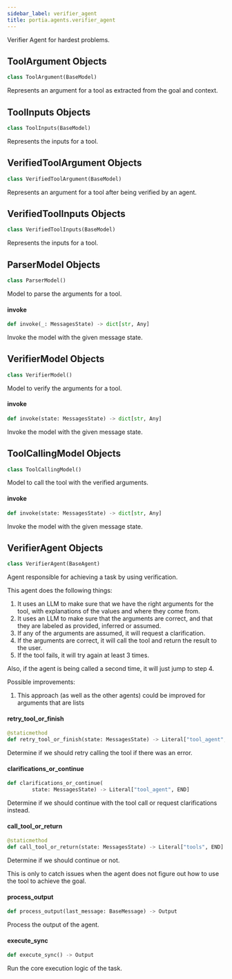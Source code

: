 ```yaml
---
sidebar_label: verifier_agent
title: portia.agents.verifier_agent
---
```


Verifier Agent for hardest problems.

## ToolArgument Objects

```python
class ToolArgument(BaseModel)
```

Represents an argument for a tool as extracted from the goal and context.

## ToolInputs Objects

```python
class ToolInputs(BaseModel)
```

Represents the inputs for a tool.

## VerifiedToolArgument Objects

```python
class VerifiedToolArgument(BaseModel)
```

Represents an argument for a tool after being verified by an agent.

## VerifiedToolInputs Objects

```python
class VerifiedToolInputs(BaseModel)
```

Represents the inputs for a tool.

## ParserModel Objects

```python
class ParserModel()
```

Model to parse the arguments for a tool.

#### invoke

```python
def invoke(_: MessagesState) -> dict[str, Any]
```

Invoke the model with the given message state.

## VerifierModel Objects

```python
class VerifierModel()
```

Model to verify the arguments for a tool.

#### invoke

```python
def invoke(state: MessagesState) -> dict[str, Any]
```

Invoke the model with the given message state.

## ToolCallingModel Objects

```python
class ToolCallingModel()
```

Model to call the tool with the verified arguments.

#### invoke

```python
def invoke(state: MessagesState) -> dict[str, Any]
```

Invoke the model with the given message state.

## VerifierAgent Objects

```python
class VerifierAgent(BaseAgent)
```

Agent responsible for achieving a task by using verification.

This agent does the following things:
 1. It uses an LLM to make sure that we have the right arguments for the tool, with
    explanations of the values and where they come from.
 2. It uses an LLM to make sure that the arguments are correct, and that they are labeled
    as provided, inferred or assumed.
 3. If any of the arguments are assumed, it will request a clarification.
 4. If the arguments are correct, it will call the tool and return the result to the user.
 5. If the tool fails, it will try again at least 3 times.

Also, if the agent is being called a second time, it will just jump to step 4.

Possible improvements:
 1. This approach (as well as the other agents) could be improved for arguments that are lists

#### retry\_tool\_or\_finish

```python
@staticmethod
def retry_tool_or_finish(state: MessagesState) -> Literal["tool_agent", END]
```

Determine if we should retry calling the tool if there was an error.

#### clarifications\_or\_continue

```python
def clarifications_or_continue(
        state: MessagesState) -> Literal["tool_agent", END]
```

Determine if we should continue with the tool call or request clarifications instead.

#### call\_tool\_or\_return

```python
@staticmethod
def call_tool_or_return(state: MessagesState) -> Literal["tools", END]
```

Determine if we should continue or not.

This is only to catch issues when the agent does not figure out how to use the tool
to achieve the goal.

#### process\_output

```python
def process_output(last_message: BaseMessage) -> Output
```

Process the output of the agent.

#### execute\_sync

```python
def execute_sync() -> Output
```

Run the core execution logic of the task.

